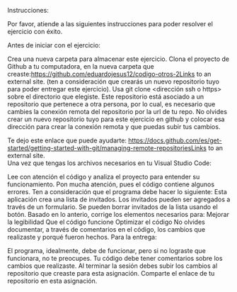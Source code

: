 Instrucciones:

Por favor, atiende a las siguientes instrucciones para poder resolver el ejercicio con éxito.

Antes de iniciar con el ejercicio:

Crea una nueva carpeta para almacenar este ejercicio.
Clona el proyecto de Github a tu computadora, en la nueva carpeta que creaste:https://github.com/eduardojesus12/codigo-otros-2Links to an external site. (ten a consideración que crearás un nuevo repositorio tuyo para poder entregar este ejercicio).
Usa git clone <dirección ssh o https> sobre el directorio que elegiste.
Este repositorio está asociado a un repositorio que pertenece a otra persona, por lo cual, es necesario que cambies la conexión remota del repositorio por la url de tu repo.
No olvides crear un nuevo repositorio tuyo para este ejercicio en github y colocar esa dirección para crear la conexión remota y que puedas subir tus cambios. 

Te dejo este enlace que puede ayudarte: https://docs.github.com/es/get-started/getting-started-with-git/managing-remote-repositoriesLinks to an external site.  
Una vez que tengas los archivos necesarios en tu Visual Studio Code:

Lee con atención el código y analiza el proyecto para entender su funcionamiento. Pon mucha atención, pues el código contiene algunos errores.
Ten a consideración que el programa debe hacer lo siguiente: 
Esta aplicación crea una lista de invitados.
Los invitados pueden ser agregados a través de un formulario.
Se pueden borrar invitados de la lista usando el botón.
Basado en lo anterio, corrige los elementos necesarios para:
Mejorar la legibilidad
Que el código funcione
Optimizar el código
No olvides documentar, a través de comentarios en el código, los cambios que realizaste y porqué fueron hechos.
Para la entrega: 

El programa, idealmente, debe de funcionar, pero si no lograste que funcionara, no te preocupes.
Tu código debe tener comentarios sobre los cambios que realizaste.
Al terminar la sesión debes subir los cambios al repositorio que creaste para esta asignación.
Comparte el enlace de tu repositorio en esta asignación. 
